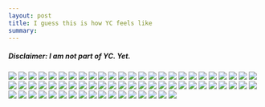 ```yaml
---
layout: post
title: I guess this is how YC feels like
summary:
---
```


##### Disclaimer: I am not part of YC. Yet.

<img src="http://ycombinator.com/slideshow/0.jpg">
<img src="http://ycombinator.com/slideshow/1.jpg">
<img src="http://ycombinator.com/slideshow/2.jpg">
<img src="http://ycombinator.com/slideshow/3.jpg">
<img src="http://ycombinator.com/slideshow/4.jpg">
<img src="http://ycombinator.com/slideshow/5.jpg">
<img src="http://ycombinator.com/slideshow/6.jpg">
<img src="http://ycombinator.com/slideshow/7.jpg">
<img src="http://ycombinator.com/slideshow/8.jpg">
<img src="http://ycombinator.com/slideshow/9.jpg">

<img src="http://ycombinator.com/slideshow/10.jpg">
<img src="http://ycombinator.com/slideshow/11.jpg">
<img src="http://ycombinator.com/slideshow/12.jpg">
<img src="http://ycombinator.com/slideshow/13.jpg">
<img src="http://ycombinator.com/slideshow/14.jpg">
<img src="http://ycombinator.com/slideshow/15.jpg">
<img src="http://ycombinator.com/slideshow/16.jpg">
<img src="http://ycombinator.com/slideshow/17.jpg">
<img src="http://ycombinator.com/slideshow/18.jpg">
<img src="http://ycombinator.com/slideshow/19.jpg">

<img src="http://ycombinator.com/slideshow/20.jpg">
<img src="http://ycombinator.com/slideshow/21.jpg">
<img src="http://ycombinator.com/slideshow/22.jpg">
<img src="http://ycombinator.com/slideshow/23.jpg">
<img src="http://ycombinator.com/slideshow/24.jpg">
<img src="http://ycombinator.com/slideshow/25.jpg">
<img src="http://ycombinator.com/slideshow/26.jpg">
<img src="http://ycombinator.com/slideshow/27.jpg">
<img src="http://ycombinator.com/slideshow/28.jpg">
<img src="http://ycombinator.com/slideshow/29.jpg">

<img src="http://ycombinator.com/slideshow/30.jpg">
<img src="http://ycombinator.com/slideshow/31.jpg">
<img src="http://ycombinator.com/slideshow/32.jpg">
<img src="http://ycombinator.com/slideshow/33.jpg">
<img src="http://ycombinator.com/slideshow/34.jpg">
<img src="http://ycombinator.com/slideshow/35.jpg">
<img src="http://ycombinator.com/slideshow/36.jpg">
<img src="http://ycombinator.com/slideshow/37.jpg">
<img src="http://ycombinator.com/slideshow/38.jpg">
<img src="http://ycombinator.com/slideshow/39.jpg">

<img src="http://ycombinator.com/slideshow/40.jpg">
<img src="http://ycombinator.com/slideshow/41.jpg">
<img src="http://ycombinator.com/slideshow/42.jpg">
<img src="http://ycombinator.com/slideshow/43.jpg">
<img src="http://ycombinator.com/slideshow/44.jpg">
<img src="http://ycombinator.com/slideshow/45.jpg">
<img src="http://ycombinator.com/slideshow/46.jpg">
<img src="http://ycombinator.com/slideshow/47.jpg">
<img src="http://ycombinator.com/slideshow/48.jpg">
<img src="http://ycombinator.com/slideshow/49.jpg">

<img src="http://ycombinator.com/slideshow/50.jpg">
<img src="http://ycombinator.com/slideshow/51.jpg">
<img src="http://ycombinator.com/slideshow/52.jpg">
<img src="http://ycombinator.com/slideshow/53.jpg">
<img src="http://ycombinator.com/slideshow/54.jpg">
<img src="http://ycombinator.com/slideshow/55.jpg">
<img src="http://ycombinator.com/slideshow/56.jpg">
<img src="http://ycombinator.com/slideshow/57.jpg">
<img src="http://ycombinator.com/slideshow/58.jpg">
<img src="http://ycombinator.com/slideshow/59.jpg">

<img src="http://ycombinator.com/slideshow/60.jpg">
<img src="http://ycombinator.com/slideshow/61.jpg">
<img src="http://ycombinator.com/slideshow/62.jpg">
<img src="http://ycombinator.com/slideshow/63.jpg">
<img src="http://ycombinator.com/slideshow/64.jpg">
<img src="http://ycombinator.com/slideshow/65.jpg">
<img src="http://ycombinator.com/slideshow/66.jpg">
